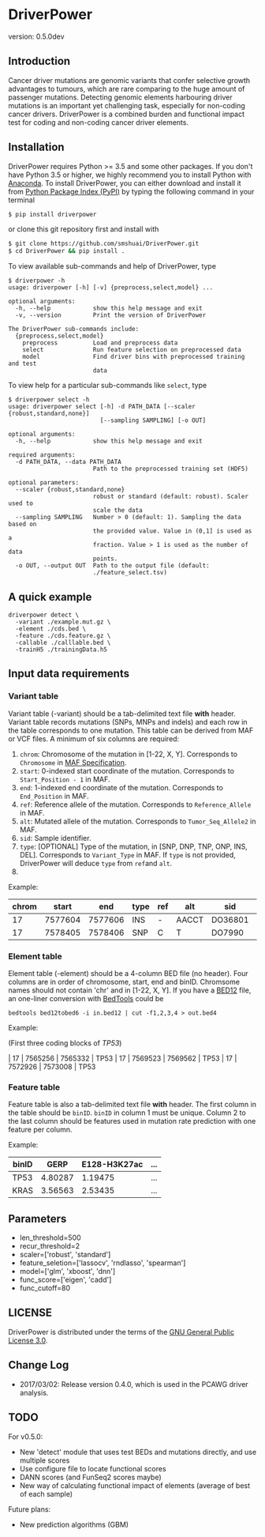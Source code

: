 # DriverPower
version: 0.5.0dev

## Introduction

Cancer driver mutations are genomic variants that confer selective growth advantages to tumours, which are rare comparing to the huge amount of passenger mutations. Detecting genomic elements harbouring driver mutations is an important yet challenging task, especially for non-coding cancer drivers. DriverPower is a combined burden and functional impact test for coding and non-coding cancer driver elements.

## Installation

DriverPower requires Python >= 3.5 and some other packages. If you don't have Python 3.5 or higher, we highly recommend you to install Python with [Anaconda](https://www.continuum.io/downloads). To install DriverPower, you can either download and install it from [Python Package Index (PyPI)](https://pypi.python.org/pypi/DriverPower/) by typing the following command in your terminal
```bash
$ pip install driverpower
```
or clone this git repository first and install with
```bash
$ git clone https://github.com/smshuai/DriverPower.git
$ cd DriverPower && pip install .
```

To view available sub-commands and help of DriverPower, type
```
$ driverpower -h
usage: driverpower [-h] [-v] {preprocess,select,model} ...

optional arguments:
  -h, --help            show this help message and exit
  -v, --version         Print the version of DriverPower

The DriverPower sub-commands include:
  {preprocess,select,model}
    preprocess          Load and preprocess data
    select              Run feature selection on preprocessed data
    model               Find driver bins with preprocessed training and test
                        data
```

To view help for a particular sub-commands like `select`, type
```
$ driverpower select -h
usage: driverpower select [-h] -d PATH_DATA [--scaler {robust,standard,none}]
                          [--sampling SAMPLING] [-o OUT]

optional arguments:
  -h, --help            show this help message and exit

required arguments:
  -d PATH_DATA, --data PATH_DATA
                        Path to the preprocessed training set (HDF5)

optional parameters:
  --scaler {robust,standard,none}
                        robust or standard (default: robust). Scaler used to
                        scale the data
  --sampling SAMPLING   Number > 0 (default: 1). Sampling the data based on
                        the provided value. Value in (0,1] is used as a
                        fraction. Value > 1 is used as the number of data
                        points.
  -o OUT, --output OUT  Path to the output file (default:
                        ./feature_select.tsv)
```

## A quick example

```
driverpower detect \
  -variant ./example.mut.gz \
  -element ./cds.bed \
  -feature ./cds.feature.gz \
  -callable ./calllable.bed \
  -trainH5 ./trainingData.h5

```
## Input data requirements

### Variant table

Variant table (-variant) should be a tab-delimited text file **with** header. Variant table records mutations (SNPs, MNPs and indels)  and each row in the table corresponds to one mutation. This table can be derived from MAF or VCF files. A minimum of six columns are required:

1. `chrom`: Chromosome of the mutation in [1-22, X, Y]. Corresponds to `Chromosome` in [MAF Specification](https://wiki.nci.nih.gov/display/TCGA/Mutation+Annotation+Format+(MAF)+Specification).
2. `start`: 0-indexed start coordinate of the mutation. Corresponds to `Start_Position - 1` in MAF.
3. `end`: 1-indexed end coordinate of the mutation. Corresponds to `End_Position` in MAF.
4. `ref`: Reference allele of the mutation. Corresponds to `Reference_Allele` in MAF.
5. `alt`: Mutated allele of the mutation. Corresponds to `Tumor_Seq_Allele2` in MAF.
6. `sid`: Sample identifier.
7. `type`: [OPTIONAL] Type of the mutation, in [SNP, DNP, TNP, ONP, INS, DEL]. Corresponds to `Variant_Type` in MAF. If `type` is not provided, DriverPower will deduce `type` from `ref`and `alt`.
8. 

Example:

| chrom | start   | end     | type | ref | alt   | sid     | CADD |
|-------|---------|---------|------|-----|-------|---------|------|
| 17    | 7577604 | 7577606 | INS  | -   | AACCT | DO36801 | TP53 |
| 17    | 7578405 | 7578406 | SNP  | C   | T     | DO7990  | TP53 |

### Element table

Element table (-element) should be a 4-column BED file (no header). Four columns are in order of chromosome, start, end and binID. Chromsome names should not contain 'chr' and in [1-22, X, Y]. If you have a [BED12](https://genome.ucsc.edu/FAQ/FAQformat#format1) file, an one-liner conversion with [BedTools](http://bedtools.readthedocs.io/en/latest/) could be

```
bedtools bed12tobed6 -i in.bed12 | cut -f1,2,3,4 > out.bed4
```

Example:

(First three coding blocks of *TP53*)

| 17 | 7565256 | 7565332 | TP53
| 17 | 7569523 | 7569562 | TP53
| 17 | 7572926 | 7573008 | TP53

### Feature table

Feature table is also a tab-delimited text file **with** header. The first column in the table should be `binID`. `binID` in column 1 must be unique. Column 2 to the last column should be features used in mutation rate prediction with one feature per column.

Example:

| binID | GERP    | E128-H3K27ac | ... |
|-------|---------|--------------|-----|
| TP53  | 4.80287 | 1.19475      | ... |
| KRAS  | 3.56563 | 2.53435      | ... |

## Parameters

- len_threshold=500
- recur_threshold=2
- scaler=['robust', 'standard']
- feature_seletion=['lassocv', 'rndlasso', 'spearman']
- model=['glm', 'xboost', 'dnn']
- func_score=['eigen', 'cadd']
- func_cutoff=80

## LICENSE
DriverPower is distributed under the terms of the [GNU General Public License 3.0](https://www.gnu.org/licenses/gpl-3.0.txt).

## Change Log
- 2017/03/02: Release version 0.4.0, which is used in the PCAWG driver analysis.

## TODO
For v0.5.0:
- New 'detect' module that uses test BEDs and mutations directly, and use multiple scores
- Use configure file to locate functional scores
- DANN scores (and FunSeq2 scores maybe)
- New way of calculating functional impact of elements (average of best of each sample)

Future plans:
- New prediction algorithms (GBM)
